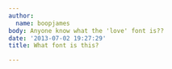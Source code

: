 ```yaml
---
author:
  name: boopjames
body: Anyone know what the 'love' font is??
date: '2013-07-02 19:27:29'
title: What font is this?

---
```

